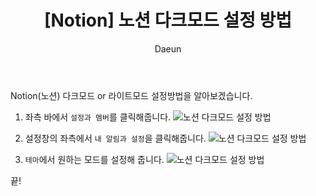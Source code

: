 ﻿---
layout: post
title: '[Notion] 노션 다크모드 설정 방법'
subheading: 노션 초기 세팅하기
author: Daeun
categories: IT
banner:
tags: Notion 노션 타크모드 노션초기설정 노션다크모드 노션테마
sidebar: []
---

Notion(노션) 다크모드 or 라이트모드 설정방법을 알아보겠습니다.

1. 좌측 바에서 `설정과 멤버`를 클릭해줍니다.
![노션 다크모드 설정 방법](https://user-images.githubusercontent.com/79370538/213860098-a2f5797f-25d4-4e80-89d9-09c62e28387c.jpg)

1. 설정창의 좌측에서 `내 알림과 설정`을 클릭해줍니다.
![노션 다크모드 설정 방법](https://user-images.githubusercontent.com/79370538/213860100-5dd2672b-bfda-41cc-8687-50b3f4f12cc9.jpg)

1. `테마`에서 원하는 모드를 설정해 줍니다.
![노션 다크모드 설정 방법](https://user-images.githubusercontent.com/79370538/213860103-6489335f-4b20-451d-a6c1-a8d6fb611fdf.jpg)

끝!
